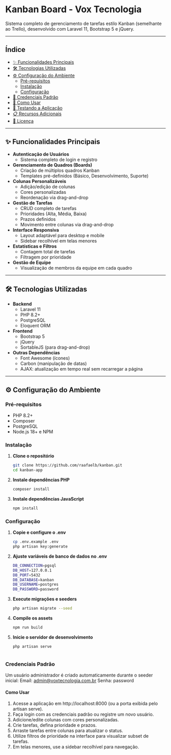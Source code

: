 # Kanban Board - Vox Tecnologia

Sistema completo de gerenciamento de tarefas estilo Kanban (semelhante ao Trello), desenvolvido com Laravel 11, Bootstrap 5 e jQuery.

---

## Índice

- [✨ Funcionalidades Principais](#-funcionalidades-principais)
- [🛠️ Tecnologias Utilizadas](#️-tecnologias-utilizadas)
- [⚙️ Configuração do Ambiente](#️-configuração-do-ambiente)
  - [Pré-requisitos](#pré-requisitos)
  - [Instalação](#instalação)
  - [Configuração](#configuração)
- [🔐 Credenciais Padrão](#-credenciais-padrão)
- [🚀 Como Usar](#-como-usar)
- [🧪 Testando a Aplicação](#-testando-a-aplicação)
- [📋 Recursos Adicionais](#-recursos-adicionais)
- [📄 Licença](#-licença)

---

## ✨ Funcionalidades Principais

- **Autenticação de Usuários**
  - Sistema completo de login e registro
- **Gerenciamento de Quadros (Boards)**
  - Criação de múltiplos quadros Kanban
  - Templates pré-definidos (Básico, Desenvolvimento, Suporte)
- **Colunas Personalizáveis**
  - Adição/edição de colunas
  - Cores personalizadas
  - Reordenação via drag-and-drop
- **Gestão de Tarefas**
  - CRUD completo de tarefas
  - Prioridades (Alta, Média, Baixa)
  - Prazos definidos
  - Movimento entre colunas via drag-and-drop
- **Interface Responsiva**
  - Layout adaptável para desktop e mobile
  - Sidebar recolhível em telas menores
- **Estatísticas e Filtros**
  - Contagem total de tarefas
  - Filtragem por prioridade
- **Gestão de Equipe**
  - Visualização de membros da equipe em cada quadro

---

## 🛠️ Tecnologias Utilizadas

- **Backend**
  - Laravel 11
  - PHP 8.2+
  - PostgreSQL
  - Eloquent ORM
- **Frontend**
  - Bootstrap 5
  - jQuery
  - SortableJS (para drag-and-drop)
- **Outras Dependências**
  - Font Awesome (ícones)
  - Carbon (manipulação de datas)
  - AJAX: atualização em tempo real sem recarregar a página

---

## ⚙️ Configuração do Ambiente

### Pré-requisitos

- PHP 8.2+
- Composer
- PostgreSQL
- Node.js 18+ e NPM

### Instalação

1. **Clone o repositório**  
   ```bash
   git clone https://github.com/raafaelb/kanban.git
   cd kanban-app

2. **Instale dependências PHP**
    ```bash
    composer install

3. **Instale dependências JavaScript**
    ```bash
    npm install

### Configuração

1. **Copie e configure o .env**
    ```bash
    cp .env.example .env
    php artisan key:generate

2. **Ajuste variáveis de banco de dados no .env**
    ```bash
    DB_CONNECTION=pgsql
    DB_HOST=127.0.0.1
    DB_PORT=5432
    DB_DATABASE=kanban
    DB_USERNAME=postgres
    DB_PASSWORD=password

3. **Execute migrações e seeders**
    ```bash
    php artisan migrate --seed

4. **Compile os assets**
    ```bash
    npm run build

5. **Inicie o servidor de desenvolvimento**
    ```bash
    php artisan serve



### Credenciais Padrão

Um usuário administrador é criado automaticamente durante o seeder inicial:
Email: admin@voxtecnologia.com.br
Senha: password


#### Como Usar

1. Acesse a aplicação em http://localhost:8000 (ou a porta exibida pelo artisan serve).
2. Faça login com as credenciais padrão ou registre um novo usuário.
3. Adicione/edite colunas com cores personalizadas.
4. Crie tarefas, defina prioridade e prazos.
5. Arraste tarefas entre colunas para atualizar o status.
6. Utilize filtros de prioridade na interface para visualizar subset de tarefas.
7. Em telas menores, use a sidebar recolhível para navegação.
